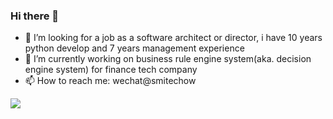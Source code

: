 ### Hi there 👋

<!--
**lovemyliwu/lovemyliwu** is a ✨ _special_ ✨ repository because its `README.md` (this file) appears on your GitHub profile.

Here are some ideas to get you started:

- 🔭 I’m currently working on ...
- 🌱 I’m currently learning ...
- 👯 I’m looking to collaborate on ...
- 🤔 I’m looking for help with ...
- 💬 Ask me about ...
- 📫 How to reach me: ...
- 😄 Pronouns: ...
- ⚡ Fun fact: ...
-->

- 🤔 I’m looking for a job as a software architect or director, i have 10 years python develop and 7 years management experience
- 🔭 I’m currently working on business rule engine system(aka. decision engine system) for finance tech company 
- 📫 How to reach me: wechat@smitechow

[![](https://github-readme-stats.vercel.app/api?username=lovemyliwu&count_private=true&theme=radical)](https://github-readme-stats.vercel.app/api?username=lovemyliwu&count_private=true&theme=radical)
